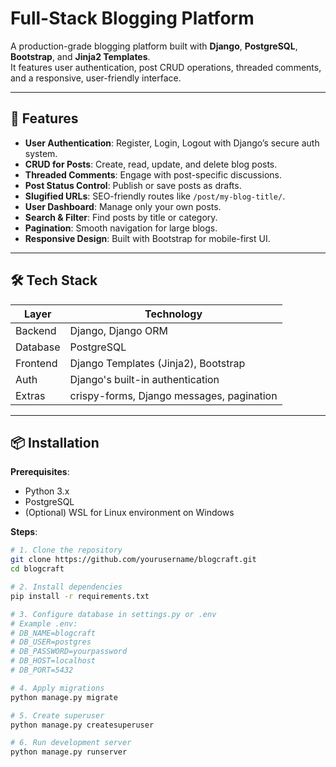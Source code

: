 # Full-Stack Blogging Platform

A production-grade blogging platform built with **Django**, **PostgreSQL**, **Bootstrap**, and **Jinja2 Templates**.  
It features user authentication, post CRUD operations, threaded comments, and a responsive, user-friendly interface.

---

## 🚀 Features

- **User Authentication**: Register, Login, Logout with Django’s secure auth system.
- **CRUD for Posts**: Create, read, update, and delete blog posts.
- **Threaded Comments**: Engage with post-specific discussions.
- **Post Status Control**: Publish or save posts as drafts.
- **Slugified URLs**: SEO-friendly routes like `/post/my-blog-title/`.
- **User Dashboard**: Manage only your own posts.
- **Search & Filter**: Find posts by title or category.
- **Pagination**: Smooth navigation for large blogs.
- **Responsive Design**: Built with Bootstrap for mobile-first UI.

---

## 🛠️ Tech Stack

| Layer       | Technology                                    |
|-------------|-----------------------------------------------|
| Backend     | Django, Django ORM                            |
| Database    | PostgreSQL                                    |
| Frontend    | Django Templates (Jinja2), Bootstrap          |
| Auth        | Django's built-in authentication              |
| Extras      | crispy-forms, Django messages, pagination     |

---

## 📦 Installation

**Prerequisites**:  
- Python 3.x  
- PostgreSQL  
- (Optional) WSL for Linux environment on Windows

**Steps**:

```bash
# 1. Clone the repository
git clone https://github.com/yourusername/blogcraft.git
cd blogcraft

# 2. Install dependencies
pip install -r requirements.txt

# 3. Configure database in settings.py or .env
# Example .env:
# DB_NAME=blogcraft
# DB_USER=postgres
# DB_PASSWORD=yourpassword
# DB_HOST=localhost
# DB_PORT=5432

# 4. Apply migrations
python manage.py migrate

# 5. Create superuser
python manage.py createsuperuser

# 6. Run development server
python manage.py runserver
